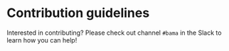 # Contribution guidelines

Interested in contributing? Please check out channel `#bama` in the Slack to learn how you can help!
